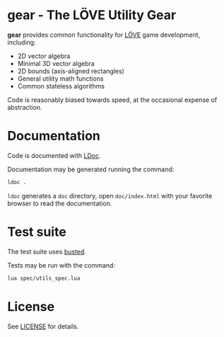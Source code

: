 gear - The LÖVE Utility Gear
============================

**gear** provides common functionality for
[LÖVE](https://love2d.org) game development, including:

* 2D vector algebra
* Minimal 3D vector algebra
* 2D bounds (axis-aligned rectangles)
* General utility math functions
* Common stateless algorithms

Code is reasonably biased towards speed, at the occasional
expense of abstraction.

Documentation
=============

Code is documented with [LDoc](https://github.com/lunarmodules/LDoc).

Documentation may be generated running the command:

```sh
ldoc .
```

`ldoc` generates a `doc` directory, open `doc/index.html`
with your favorite browser to read the documentation.


Test suite
==========

The test suite uses [busted](https://olivinelabs.com/busted/).

Tests may be run with the command:

```sh
lua spec/utils_spec.lua
```

License
=======

See [LICENSE](LICENSE) for details.
